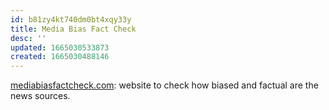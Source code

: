 ```yaml
---
id: b81zy4kt740dm0bt4xqy33y
title: Media Bias Fact Check
desc: ''
updated: 1665030533873
created: 1665030488146
---
```


[mediabiasfactcheck.com](https://mediabiasfactcheck.com/): website to check how biased and factual are the news sources. 
